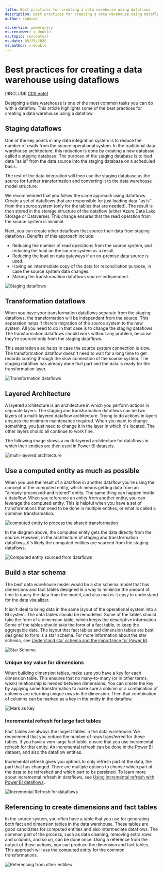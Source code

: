 ```yaml
---
title: Best practices for creating a data warehouse using dataflows
description: Best practices for creating a data warehouse using dataflows
author: radacad

ms.service: powerquery
ms.reviewer: v-douklo
ms.topic: conceptual
ms.date: 05/25/2020
ms.author: v-douklo
---
```


# Best practices for creating a data warehouse using dataflows

[!INCLUDE [CDS note](../includes/cc-data-platform-banner.md)]

Designing a data warehouse is one of the most common tasks you can do with a dataflow. This article highlights some of the best practices for creating a data warehouse using a dataflow.

## Staging dataflows

One of the key points in any data integration system is to reduce the number of reads from the source operational system. In the traditional data warehouse architecture, this reduction is done by creating a new database called a staging database. The purpose of the staging database is to load data "as is" from the data source into the staging database on a scheduled basis.

The rest of the data integration will then use the staging database as the source for further transformation and converting it to the data warehouse model structure.

We recommended that you follow the same approach using dataflows. Create a set of dataflows that are responsible for just loading data "as is" from the source system (only for the tables that are needed). The result is then stored in the storage structure of the dataflow (either Azure Data Lake Storage or Dataverse). This change ensures that the read operation from the source system is minimal.

Next, you can create other dataflows that source their data from staging dataflows. Benefits of this approach include:

- Reducing the number of read operations from the source system, and reducing the load on the source system as a result.
- Reducing the load on data gateways if an on-premise data source is used.
- Having an intermediate copy of the data for reconciliation purpose, in case the source system data changes.
- Making the transformation dataflows source-independent. 

![Staging dataflows](media/StagingDataflows.png)

## Transformation dataflows

When you have your transformation dataflows separate from the staging dataflows, the transformation will be independent from the source. This separation helps if there's migration of the source system to the new system. All you need to do in that case is to change the staging dataflows. The transformation dataflows should work without any problem, because they're sourced only from the staging dataflows.

This separation also helps in case the source system connection is slow. The transformation dataflow doesn't need to wait for a long time to get records coming through the slow connection of the source system. The staging dataflow has already done that part and the data is ready for the transformation layer.

![Transformation dataflows](media/TransformationDataflows.png)

## Layered Architecture

A layered architecture is an architecture in which you perform actions in separate layers. The staging and transformation dataflows can be two layers of a multi-layered dataflow architecture. Trying to do actions in layers ensures the minimum maintenance required. When you want to change something, you just need to change it in the layer in which it's located. The other layers should all continue to work fine.

The following image shows a multi-layered architecture for dataflows in which their entities are then used in Power BI datasets.

![multi-layered architecture](media/MultiLayeredDF.png)

## Use a computed entity as much as possible

When you use the result of a dataflow in another dataflow you're using the concept of the computed entity, which means getting data from an "already-processed-and-stored" entity. The same thing can happen inside a dataflow. When you reference an entity from another entity, you can leverage the computed entity. This is helpful when you have a set of transformations that need to be done in multiple entities, or what is called a common transformation.

![computed entity to process the shared transformation](media/ComputedEntityInBetween.png)

In the diagram above, the computed entity gets the data directly from the source. However, in the architecture of staging and transformation dataflows, it's likely the computed entities are sourced from the staging dataflows.

![Computed entity sourced from dataflows](media/ComputedEntityFromDataflows.png)

## Build a star schema

The best data warehouse model would be a star schema model that has dimensions and fact tables designed in a way to minimize the amount of time to query the data from the model, and also makes it easy to understand for the data visualizer.

It isn't ideal to bring data in the same layout of the operational system into a BI system. The data tables should be remodeled. Some of the tables should take the form of a dimension table, which keeps the descriptive information. Some of the tables should take the form of a fact table, to keep the aggregable data. The layout that fact tables and dimension tables are best designed to form is a star schema. For more information about the star schema, see [Understand star schema and the importance for Power BI](https://docs.microsoft.com/power-bi/guidance/star-schema).

![Star Schema](https://docs.microsoft.com/power-bi/guidance/media/star-schema/star-schema-example1.png)

### Unique key value for dimensions

When building dimension tables, make sure you have a key for each dimension table. This ensures that no many-to-many (or in other terms, weak) relationship is needed between dimensions. You can create the key by applying some transformation to make sure a column or a combination of columns are returning unique rows in the dimension. Then that combination of columns can be marked as a key in the entity in the dataflow.

![Mark as Key](media/MarkAsKey.png)

### Incremental refresh for large fact tables

Fact tables are always the largest tables in the data warehouse. We recommend that you reduce the number of rows transferred for these tables. If you have a very large fact table, ensure that you use incremental refresh for that entity. An incremental refresh can be done in the Power BI dataset, and also the dataflow entities. 

Incremental refresh gives you options to only refresh part of the data, the part that has changed. There are multiple options to choose which part of the data to be refreshed and which part to be persisted. To learn more about incremental refresh in dataflows, see [Using incremental refresh with Power BI dataflows](https://docs.microsoft.com/power-bi/transform-model/service-dataflows-incremental-refresh).

![Incremental Refresh for dataflows](https://docs.microsoft.com/power-bi/transform-model/media/service-dataflows-incremental-refresh/dataflows-incremental-refresh_03.png)

## Referencing to create dimensions and fact tables

In the source system, you often have a table that you use for generating both fact and dimension tables in the data warehouse. These tables are good candidates for computed entities and also intermediate dataflows. The common part of the process, such as data cleaning, removing extra rows and columns, and so on, can be done once. Using a reference from the output of those actions, you can produce the dimension and fact tables. This approach will use the computed entity for the common transformations.

![Referencing from other entities](media/OrdersEntityReferenced.png)












